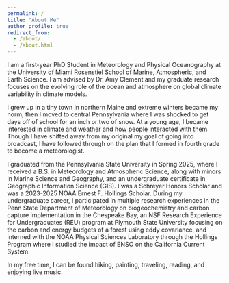 ```yaml
---
permalink: /
title: "About Me"
author_profile: true
redirect_from: 
  - /about/
  - /about.html
---
```


I am a first-year PhD Student in Meteorology and Physical Oceanography at the University of Miami Rosenstiel School of Marine, Atmospheric, and Earth Science. I am advised by Dr. Amy Clement and my graduate research focuses on the evolving role of the ocean and atmosphere on global climate variability in climate models. 

I grew up in a tiny town in northern Maine and extreme winters became my norm, then I moved to central Pennsylvania where I was shocked to get days off of school for an inch or two of snow. At a young age, I became interested in climate and weather and how people interacted with them. Though I have shifted away from my original my goal of going into broadcast, I have followed through on the plan that I formed in fourth grade to become a meteorologist.

I graduated from the Pennsylvania State University in Spring 2025, where I received a B.S. in Meteorology and Atmospheric Science, along with minors in Marine Science and Geography, and an undergraduate certificate in Geographic Information Science (GIS). I was a Schreyer Honors Scholar and was a 2023-2025 NOAA Ernest F. Hollings Scholar. During my undergraduate career, I participated in multiple research experiences in the Penn State Department of Meteorology on biogeochemistry and carbon capture implementation in the Chespeake Bay, an NSF Research Experience for Undergraduates (REU) program at Plymouth State University focusing on the carbon and energy budgets of a forest using eddy covariance, and interned with the NOAA Physical Sciences Laboratory through the Hollings Program where I studied the impact of ENSO on the California Current System.

In my free time, I can be found hiking, painting, traveling, reading, and enjoying live music.

